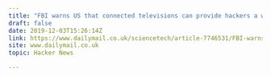 ```yaml
---
title: "FBI warns US that connected televisions can provide hackers a window into homes"
draft: false
date: 2019-12-03T15:26:14Z
link: https://www.dailymail.co.uk/sciencetech/article-7746531/FBI-warns-citizens-connected-televisions-provide-hackers-window-homes.html?utm_medium=RSS&utm_source=hune
site: www.dailymail.co.uk
topic: Hacker News  

---
```

